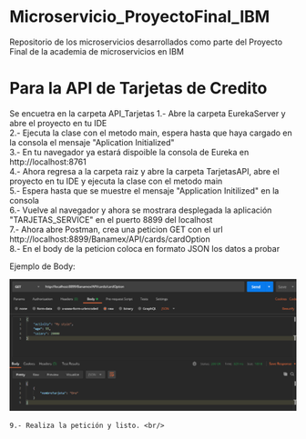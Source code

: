 # Microservicio_ProyectoFinal_IBM
Repositorio de los microservicios desarrollados como parte del Proyecto Final de la academia de microservicios en IBM

# Para la API de Tarjetas de Credito
 
 Se encuetra en la carpeta API_Tarjetas
	1.- Abre la carpeta EurekaServer y abre el proyecto en tu IDE <br/>
	2.- Ejecuta la clase con el metodo main, espera hasta que haya cargado en la consola el mensaje "Aplication Initialized" <br/>
	3.- En tu navegador ya estará dispoible la consola de Eureka en http://localhost:8761 <br/>
	4.- Ahora regresa a la carpeta raiz y abre la carpeta TarjetasAPI, abre el proyecto en tu IDE y ejecuta la clase con el metodo main <br/>
	5.- Espera hasta que se muestre el mensaje "Application Initilized" en la consola <br/>
	6.- Vuelve al navegador y ahora se mostrara desplegada la aplicación "TARJETAS_SERVICE" en el puerto 8899 del localhost <br/>
	7.- Ahora abre Postman, crea una peticion GET con el url http://localhost:8899/Banamex/API/cards/cardOption <br/>
	8.- En el body de la peticion coloca en formato JSON los datos a probar <br/>
	
Ejemplo de Body: <br/>
	<p align="center">
		<img alt="APITarjetas" src="./ReadmeImages/RequestTarjeta.PNG"/>
	</p>	

	9.- Realiza la petición y listo. <br/>

	
